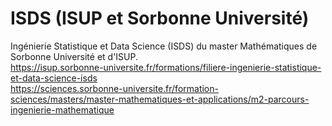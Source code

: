 # ISDS (ISUP et Sorbonne Université)
Ingénierie Statistique et Data Science (ISDS) du master Mathématiques de Sorbonne Université et d'ISUP.<br/>
https://isup.sorbonne-universite.fr/formations/filiere-ingenierie-statistique-et-data-science-isds <br/>
https://sciences.sorbonne-universite.fr/formation-sciences/masters/master-mathematiques-et-applications/m2-parcours-ingenierie-mathematique
